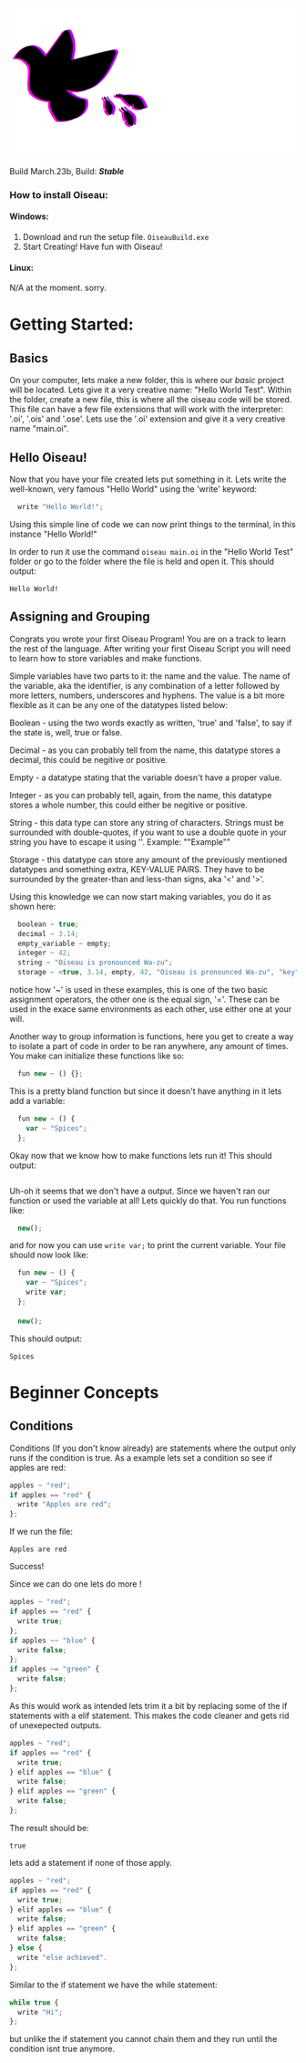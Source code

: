 # ![Oiseau Logo](/OiseauLogoGitHub.png "Oiseau Logo")

Build March.23b, Build: ***Stable***

### How to install Oiseau:
#### Windows:
1. Download and run the setup file. ``OiseauBuild.exe``
2. Start Creating! Have fun with Oiseau!

#### Linux:
N/A at the moment. sorry.

# Getting Started:
## Basics
On your computer, lets make a new folder, this is where our *basic* project will be located. Lets give it a very creative name: "Hello World Test". Within the folder, create a new file, this is where all the oiseau code will be stored. This file can have a few file extensions that will work with the interpreter: '.oi', '.ois' and '.ose'. Lets use the '.oi' extension and give it a very creative name "main.oi".

## Hello Oiseau!
Now that you have your file created lets put something in it.
Lets write the well-known, very famous "Hello World" using the 'write' keyword:
```javascript
  write "Hello World!";
```
Using this simple line of code we can now print things to the terminal, in this instance "Hello World!"

In order to run it use the command `oiseau main.oi` in the "Hello World Test" folder or go to the folder where the file is held and open it.
This should output:
```log
Hello World!
```

## Assigning and Grouping
Congrats you wrote your first Oiseau Program! You are on a track to learn the rest of the language. After writing your first Oiseau Script you will need to learn how to store variables and make functions.

Simple variables have two parts to it: the name and the value.
The name of the variable, aka the identifier, is any combination of a letter followed by more letters, numbers, underscores and hyphens.
The value is a bit more flexible as it can be any one of the datatypes listed below:

Boolean - using the two words exactly as written, 'true' and 'false', to say if the state is, well, true or false.

Decimal - as you can probably tell from the name, this datatype stores a decimal, this could be negitive or positive.

Empty - a datatype stating that the variable doesn't have a proper value.

Integer - as you can probably tell, again, from the name, this datatype stores a whole number, this could either be negitive or positive.

String - this data type can store any string of characters. Strings must be surrounded with double-quotes, if you want to use a double quote in your string you have to 
escape it using '\'. Example: "\"Example\""

Storage - this datatype can store any amount of the previously mentioned datatypes and something extra, KEY-VALUE PAIRS. They have to be surrounded by the greater-than and less-than signs, aka '<' and '>'.

Using this knowledge we can now start making variables, you do it as shown here:
```javascript
  boolean ~ true;
  decimal ~ 3.14;
  empty_variable ~ empty;
  integer ~ 42;
  string ~ "Oiseau is pronounced Wa-zu";
  storage ~ <true, 3.14, empty, 42, "Oiseau is pronounced Wa-zu", "key": "value pairs">;
```

notice how '~' is used in these examples, this is one of the two basic assignment operators, the other one is the equal sign, '='. These can be used in the exace same environments as each other, use either one at your will.

Another way to group information is functions, here you get to create a way to isolate a part of code in order to be ran anywhere, any amount of times.
You make can initialize these functions like so:
```javascript
  fun new ~ () {};
```

This is a pretty bland function but since it doesn't have anything in it lets add a variable:
```javascript
  fun new ~ () {
    var ~ "Spices";
  };
```

Okay now that we know how to make functions lets run it!
This should output:
```log
```

Uh-oh it seems that we don't have a output.
Since we haven't ran our function or used the variable at all! Lets quickly do that.
You run functions like:
```javascript
  new();
```

and for now you can use `write var;` to print the current variable.
Your file should now look like:
```javascript
  fun new ~ () {
    var ~ "Spices";
    write var;
  };
  
  new();
```

This should output:
```log
Spices
```

# Beginner Concepts
## Conditions
Conditions (If you don't know already) are statements where the output only runs if the condition is true.
As a example lets set a condition so see if apples are red:
```javascript
apples ~ "red";
if apples == "red" {
  write "Apples are red";
};
``` 
If we run the file:
```log
Apples are red
```
Success!

Since we can do one lets do more ! 
```javascript
apples ~ "red";
if apples == "red" {
  write true;
};
if apples ~~ "blue" {
  write false;
};
if apples ~= "green" {
  write false;
};
```

As this would work as intended lets trim it a bit by replacing some of the if statements with a elif statement.
This makes the code cleaner and gets rid of unexepected outputs.

```javascript
apples ~ "red";
if apples == "red" {
  write true;
} elif apples == "blue" {
  write false;
} elif apples == "green" {
  write false;
};
```

The result should be:
```log
true
```

lets add a statement if none of those apply.
```javascript
apples ~ "red";
if apples == "red" {
  write true;
} elif apples == "blue" {
  write false;
} elif apples == "green" {
  write false;
} else {
  write "else achieved".
};
```

Similar to the if statement we have the while statement:
```javascript
while true {
  write "Hi";
};
```
but unlike the if statement you cannot chain them and they run until the condition isnt true anymore.
